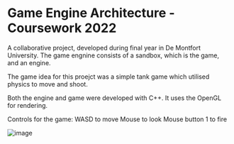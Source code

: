 # Game Engine Architecture - Coursework 2022

A collaborative project, developed during final year in De Montfort University.
The game engnine consists of a sandbox, which is the game, and an engine.

The game idea for this proejct was a simple tank game which utilised physics to move and shoot.

Both the engine and game were developed with C++.
It uses the OpenGL for rendering.

Controls for the game:
WASD to move
Mouse to look
Mouse button 1 to fire


![image](https://user-images.githubusercontent.com/54288548/223670519-36ec5623-ae97-4c10-ac7b-ff837d504bee.png)
